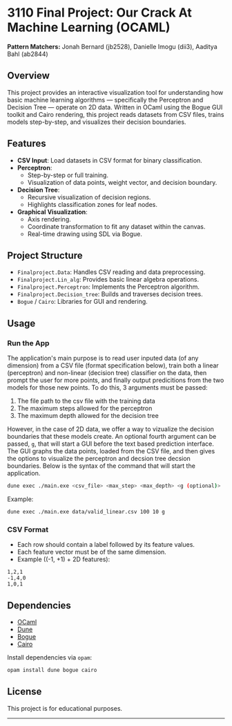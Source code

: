 
# 3110 Final Project: Our Crack At Machine Learning (OCAML)

 **Pattern Matchers:** Jonah Bernard (jb2528), Danielle Imogu (dii3), Aaditya Bahl (ab2844)
## Overview

This project provides an interactive visualization tool for understanding how basic machine learning algorithms — specifically the Perceptron and Decision Tree — operate on 2D data. Written in OCaml using the Bogue GUI toolkit and Cairo rendering, this project reads datasets from CSV files, trains models step-by-step, and visualizes their decision boundaries.

## Features

- **CSV Input**: Load datasets in CSV format for binary classification.
- **Perceptron**:
  - Step-by-step or full training.
  - Visualization of data points, weight vector, and decision boundary.
- **Decision Tree**:
  - Recursive visualization of decision regions.
  - Highlights classification zones for leaf nodes.
- **Graphical Visualization**:
  - Axis rendering.
  - Coordinate transformation to fit any dataset within the canvas.
  - Real-time drawing using SDL via Bogue.

## Project Structure

- `Finalproject.Data`: Handles CSV reading and data preprocessing.
- `Finalproject.Lin_alg`: Provides basic linear algebra operations.
- `Finalproject.Perceptron`: Implements the Perceptron algorithm.
- `Finalproject.Decision_tree`: Builds and traverses decision trees.
- `Bogue` / `Cairo`: Libraries for GUI and rendering.

## Usage

### Run the App

The application's main purpose is to read user inputed data (of any dimension) 
from a CSV file (format specification below), train both a linear (perceptron) 
and non-linear (decision tree) classifier on the data, then prompt the user 
for more points, and finally output predicitions from the two models for those
new points. To do this, 3 arguments must be passed:
1) The file path to the csv file with the training data
2) The maximum steps allowed for the perceptron
3) The maximum depth allowed for the decision tree

However, in the case of 2D data, we offer a way to vizualize the decision 
boundaries that these models create. An optional fourth argument can be 
passed, `g`, that will start a GUI before the text based prediction
interface. The GUI graphs the data points, loaded from the CSV file, and
then gives the options to visualize the perceptron and decsion tree decsion
boundaries. Below is the syntax of the command that will start the 
application.

```bash
dune exec ./main.exe <csv_file> <max_step> <max_depth> <g (optional)>
```

Example:

```bash
dune exec ./main.exe data/valid_linear.csv 100 10 g
```

### CSV Format

- Each row should contain a label followed by its feature values.
- Each feature vector must be of the same dimension.
- Example ((-1, +1) + 2D features):

```
1,2,1
-1,4,0
1,0,1
```

## Dependencies

- [OCaml](https://ocaml.org/)
- [Dune](https://dune.build/)
- [Bogue](https://github.com/sanette/bogue)
- [Cairo](https://cairographics.org/)

Install dependencies via `opam`:

```bash
opam install dune bogue cairo
```

## License

This project is for educational purposes.

---
